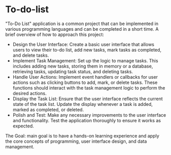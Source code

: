 # To-do-list
"To-Do List" application is a common project that can be implemented in various programming languages and can be completed in a short time.
A brief overview of how to approach this project:
- Design the User Interface: Create a basic user interface that allows users to view their to-do list, add new tasks, mark tasks as completed, and delete tasks.
- Implement Task Management: Set up the logic to manage tasks. This includes adding new tasks, storing them in memory or a database, retrieving tasks, updating task status, and deleting tasks.
- Handle User Actions: Implement event handlers or callbacks for user actions such as clicking buttons to add, mark, or delete tasks. These functions should interact with the task management logic to perform the desired actions.
- Display the Task List: Ensure that the user interface reflects the current state of the task list. Update the display whenever a task is added, marked as completed, or deleted.
- Polish and Test: Make any necessary improvements to the user interface and functionality. Test the application thoroughly to ensure it works as expected.

The Goal: main goal is to have a hands-on learning experience and apply the core concepts of programming, user interface design, and data management.
